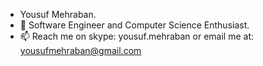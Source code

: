 - Yousuf Mehraban.
- 👀 Software Engineer and Computer Science Enthusiast.
- 📫 Reach me on skype: yousuf.mehraban or email me at: yousufmehraban@gmail.com

<!---
YousufMehraban/YousufMehraban is a ✨ special ✨ repository because its `README.md` (this file) appears on your GitHub profile.
You can click the Preview link to take a look at your changes.
--->
